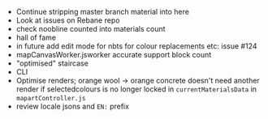 - Continue stripping master branch material into here
- Look at issues on Rebane repo
- check noobline counted into materials count
- hall of fame
- in future add edit mode for nbts for colour replacements etc: issue #124
- mapCanvasWorker.jsworker accurate support block count
- "optimised" staircase
- CLI
- Optimise renders; orange wool -> orange concrete doesn't need another render if selectedcolours is no longer locked in `currentMaterialsData` in `mapartController.js`
- review locale jsons and `EN:` prefix
